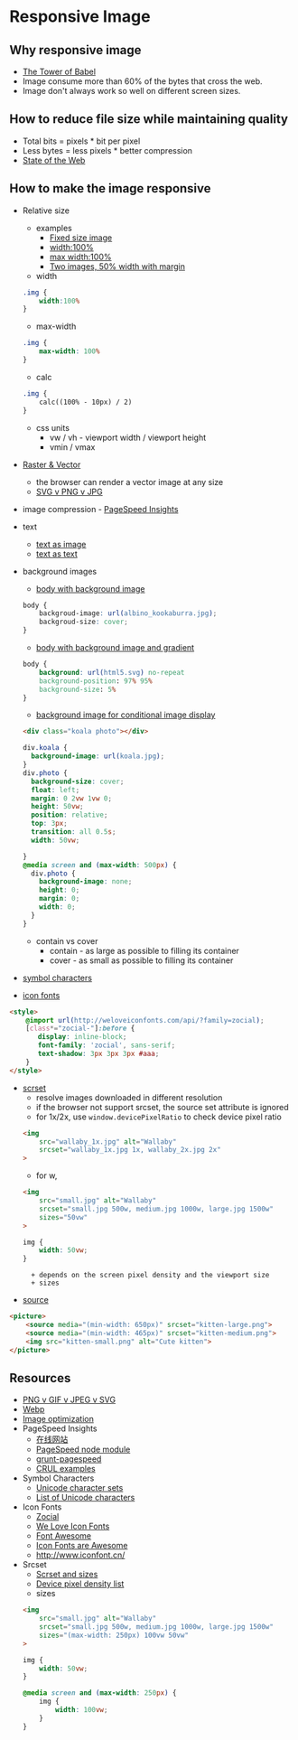# Responsive Image
## Why responsive image
- [The Tower of Babel](https://artsandculture.google.com/asset/the-tower-of-babel/bAGKOdJfvfAhYQ?hl=en)
- Image consume more than 60% of the bytes that cross the web.
- Image don't always work so well on different screen sizes.

## How to reduce file size while maintaining quality
- Total bits = pixels * bit per pixel
- Less bytes = less pixels * better compression
- [State of the Web](https://httparchive.org/reports/state-of-the-web#bytesImg&reqImg)

## How to make the image responsive
- Relative size
    + examples
        * [Fixed size image](http://udacity.github.io/responsive-images/examples/1-07/singleImage640x360/)
        * [width:100%](http://udacity.github.io/responsive-images/examples/1-07/singleImageNotBigEnough100pc/)
        * [max width:100%](http://udacity.github.io/responsive-images/examples/1-07/singleImageMaxWidth100pc/)
        * [Two images, 50% width with margin](http://udacity.github.io/responsive-images/examples/1-07/twoImages50pcWithMargin/)
    + width
    ```css
    .img {
        width:100%
    }
    ```

    + max-width
    ```css
    .img {
        max-width: 100%
    }
    ```

    + calc
    ```css
    .img {
        calc((100% - 10px) / 2)
    }
    ```
    + css units
        * vw / vh - viewport width / viewport height
        * vmin / vmax

- [Raster & Vector](http://udacity.github.io/responsive-images/examples/1-11/svgVersusPng/)
    + the browser can render a vector image at any size
    + [SVG v PNG v JPG](http://udacity.github.io/responsive-images/examples/1-15/svgPngJpg/)
- image compression - [PageSpeed Insights](https://developers.google.com/speed/pagespeed/insights/)

- text
    + [text as image](http://udacity.github.io/responsive-images/examples/2-02/textAsImageOverPhoto/)
    + [text as text](http://udacity.github.io/responsive-images/examples/2-02/textAsTextOverPhoto/)

- background images
    + [body with background image](http://udacity.github.io/responsive-images/examples/2-06/backgroundSizeCover/)
    ```css
    body {
        backgroud-image: url(albino_kookaburra.jpg);
        backgroud-size: cover;
    }
    ```
    + [body with background image and gradient](http://udacity.github.io/responsive-images/examples/2-06/bodyWithBackgroundImageAndGradient/)
    ```css
    body {
        background: url(html5.svg) no-repeat
        background-position: 97% 95%
        background-size: 5%
    }
    ```
    + [background image for conditional image display](http://udacity.github.io/responsive-images/examples/2-06/backgroundImageConditional/)
    ```html
    <div class="koala photo"></div>
    ```
    ```css
    div.koala {
      background-image: url(koala.jpg);
    }
    div.photo {
      background-size: cover;
      float: left;
      margin: 0 2vw 1vw 0;
      height: 50vw;
      position: relative;
      top: 3px;
      transition: all 0.5s;
      width: 50vw;

    }
    @media screen and (max-width: 500px) {
      div.photo {
        background-image: none;
        height: 0;
        margin: 0;
        width: 0;
      }
    }
    ```
    + contain vs cover
        * contain - as large as possible to filling its container
        * cover - as small as possible to filling its container

- [symbol characters](http://udacity.github.io/responsive-images/examples/2-08/unicodeStar/)

- [icon fonts](./source/icon-fonts.html)
```html
<style>
    @import url(http://weloveiconfonts.com/api/?family=zocial);
    [class*="zocial-"]:before {
       display: inline-block;
       font-family: 'zocial', sans-serif;
       text-shadow: 3px 3px 3px #aaa;
    }
</style>
```

- [scrset](http://udacity.github.io/responsive-images/examples/3-03/srcsetWValues50vw/)
    * resolve images downloaded in different resolution
    * if the browser not support srcset, the source set attribute is ignored
    * for 1x/2x, use `window.devicePixelRatio` to check device pixel ratio
    ```html
    <img
        src="wallaby_1x.jpg" alt="Wallaby"
        srcset="wallaby_1x.jpg 1x, wallaby_2x.jpg 2x"
    >
    ```
    * for w,
    ```html
    <img
        src="small.jpg" alt="Wallaby"
        srcset="small.jpg 500w, medium.jpg 1000w, large.jpg 1500w"
        sizes="50vw"
    >
    ```
    ```css
    img {
        width: 50vw;
    }
    ```
        + depends on the screen pixel density and the viewport size
        + sizes
- [source](http://udacity.github.io/responsive-images/examples/3-08/pictureArtDirection/)
```html
<picture>
    <source media="(min-width: 650px)" srcset="kitten-large.png">
    <source media="(min-width: 465px)" srcset="kitten-medium.png">
    <img src="kitten-small.png" alt="Cute kitten">
</picture>
```

## Resources
- [PNG v GIF v JPEG v SVG](https://litmus.com/blog/png-gif-or-jpeg-which-ones-should-you-use-in-email)
- [Webp](https://developers.google.com/speed/webp/?csw=1)
- [Image optimization](https://developers.google.com/web/fundamentals/performance/optimizing-content-efficiency/image-optimization)
- PageSpeed Insights
    * [在线网站](https://developers.google.com/speed/pagespeed/insights/)
    * [PageSpeed node module](https://github.com/addyosmani/psi/)
    * [grunt-pagespeed](https://www.npmjs.com/package/grunt-pagespeed)
    * [CRUL examples](https://www.thegeekstuff.com/2012/04/curl-examples/)
- Symbol Characters
    * [Unicode character sets](https://unicode-table.com/en/sets/)
    * [List of Unicode characters](https://en.wikipedia.org/wiki/List_of_Unicode_characters)
- Icon Fonts
    * [Zocial](http://zocial.smcllns.com/sample.html)
    * [We Love Icon Fonts](http://weloveiconfonts.com/)
    * [Font Awesome](https://fontawesome.com/?from=io)
    * [Icon Fonts are Awesome](https://css-tricks.com/examples/IconFont/)
    * http://www.iconfont.cn/
- Srcset
    * [Scrset and sizes](https://ericportis.com/posts/2014/srcset-sizes/)
    * [Device pixel density list](https://pixensity.com/list/phone/)
    * sizes
    ```html
    <img
        src="small.jpg" alt="Wallaby"
        srcset="small.jpg 500w, medium.jpg 1000w, large.jpg 1500w"
        sizes="(max-width: 250px) 100vw 50vw"
    >
    ```
    ```css
    img {
        width: 50vw;
    }

    @media screen and (max-width: 250px) {
        img {
            width: 100vw;
        }
    }
    ```